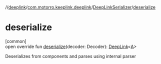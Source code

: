 //[deeplink](../../../index.md)/[com.motorro.keeplink.deeplink](../index.md)/[DeepLinkSerializer](index.md)/[deserialize](deserialize.md)

# deserialize

[common]\
open override fun [deserialize](deserialize.md)(decoder: Decoder): [DeepLink](../-deep-link/index.md)&lt;[A](index.md)&gt;

Deserializes from components and parses using internal parser
